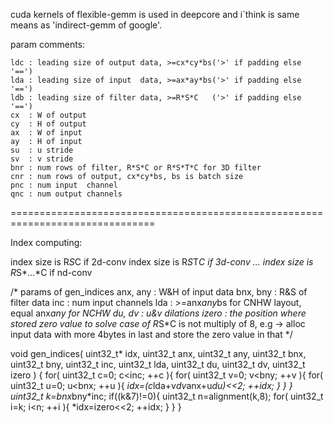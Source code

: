 cuda kernels of flexible-gemm is used in deepcore and i`think is same means as 'indirect-gemm of google'.

param comments:

    ldc : leading size of output data, >=cx*cy*bs('>' if padding else '==')
    lda : leading size of input  data, >=ax*ay*bs('>' if padding else '==')
    ldb : leading size of filter data, >=R*S*C   ('>' if padding else '==')
    cx  : W of output
    cy  : H of output
    ax  : W of input
    ay  : H of input
    su  : u stride
    sv  : v stride
    bnr : num rows of filter, R*S*C or R*S*T*C for 3D filter
    cnr : num rows of output, cx*cy*bs, bs is batch size
    pnc : num input  channel
    qnc : num output channels

===============================================================================

Index computing:

index size is R*S*C if 2d-conv
index size is R*S*T*C if 3d-conv
...
index size is R*S*...*C if nd-conv

/*
params of gen_indices
    anx, any : W&H of input  data
    bnx, bny : R&S of filter data
    inc      : num input channels
    lda      : >=anx*any*bs for CNHW layout, equal anx*any for NCHW
    du, dv   : u&v dilations
    izero    : the position where stored zero value to solve case of R*S*C is not multiply of 8, 
               e.g -> alloc input data with more 4bytes in last and store the zero value in that
*/

void gen_indices( uint32_t* idx, uint32_t anx, uint32_t any, uint32_t bnx, uint32_t bny, uint32_t inc, uint32_t lda, uint32_t du, uint32_t dv, uint32_t izero )
{
    for( uint32_t c=0; c<inc; ++c ){
        for( uint32_t v=0; v<bny; ++v ){
            for( uint32_t u=0; u<bnx; ++u ){
                *idx=(c*lda+v*dv*anx+u*du)<<2; ++idx;
            }
        }
    }
    uint32_t k=bnx*bny*inc;
    if((k&7)!=0){
        uint32_t n=alignment(k,8);
        for( uint32_t i=k; i<n; ++i ){ *idx=izero<<2; ++idx; }
    }
}